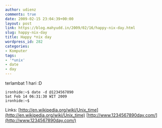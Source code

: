 ```yaml
---
author: udienz
comments: true
date: 2009-02-15 23:04:39+00:00
layout: post
link: https://blog.mahyudd.in/2009/02/16/happy-nix-day.html
slug: happy-nix-day
title: Happy *nix day
wordpress_id: 282
categories:
- Komputer
tags:
- '*unix'
- date
- day
---
```


terlambat 1 hari :D

    
    ironhide:~$ date -d @1234567890
    Sat Feb 14 06:31:30 WIT 2009
    ironhide:~$ 



Links:
[http://en.wikipedia.org/wiki/Unix_time](http://en.wikipedia.org/wiki/Unix_time)
[http://www.1234567890day.com/](http://www.1234567890day.com/)
